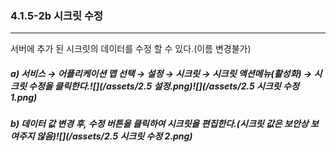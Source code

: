 ### 4.1.5-2b 시크릿 수정

---

서버에 추가 된 시크릿의 데이터를 수정 할 수 있다.\(이름 변경불가\)

##### a\) 서비스 → 어플리케이션 맵 선택 → 설정 → 시크릿 → 시크릿 액션메뉴\(활성화\) →  시크릿 수정을 클릭한다.![](/assets/2.5 설정.png)![](/assets/2.5 시크릿 수정 1.png)

##### b\) 데이터 값 변경 후, 수정 버튼을 클릭하여 시크릿을 편집한다.\(시크릿 값은 보안상 보여주지 않음\)![](/assets/2.5 시크릿 수정 2.png)



